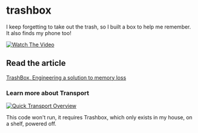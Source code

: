 # trashbox

I keep forgetting to take out the trash, so I built a box to help me remember. It also finds my phone too!

[![Watch The Video](https://img.youtube.com/vi/3EVCan-ZwcU/0.jpg)](https://www.youtube.com/watch?v=3EVCan-ZwcU)

## Read the article

[TrashBox, Engineering a solution to memory loss](https://quobix.com/articles/trashbox)

### Learn more about Transport 

[![Quick Transport Overview](https://img.youtube.com/vi/k-KDPtCQyls/0.jpg)](https://www.youtube.com/watch?v=k-KDPtCQyls)

This code won't run, it requires Trashbox, which only exists in my house, on a shelf, powered off.
